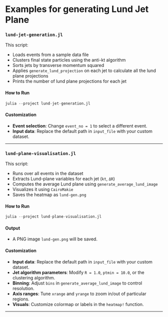 # Examples for generating Lund Jet Plane

### `lund-jet-generation.jl`

This script:
- Loads events from a sample data file
- Clusters final state particles using the anti-kt algorithm
- Sorts jets by transverse momentum squared
- Applies `generate_lund_projection` on each jet to calculate all the lund plane projections
- Prints the number of lund plane projections for each jet

#### How to Run

```julia
julia --project lund-jet-generation.jl
```

#### Customization

- **Event selection**: Change `event_no = 1` to select a different event.
- **Input data**: Replace the default path in `input_file` with your custom dataset.

---

### `lund-plane-visualisation.jl`

This script:
- Runs over all events in the dataset
- Extracts Lund-plane variables for each jet (`kt`, `ΔR`)
- Computes the average Lund plane using `generate_average_lund_image`
- Visualizes it using `CairoMakie`
- Saves the heatmap as `lund-gen.png`

#### How to Run

```julia
julia --project lund-plane-visualisation.jl
```

#### Output

- A PNG image `lund-gen.png` will be saved.

#### Customization

- **Input data**: Replace the default path in `input_file` with your custom dataset.
- **Jet algorithm parameters**: Modify `R = 1.0`, `ptmin = 10.0`, or the clustering algorithm.
- **Binning**: Adjust `bins` in `generate_average_lund_image` to control resolution.
- **Axis ranges**: Tune `xrange` and `yrange` to zoom in/out of particular regions.
- **Visuals**: Customize colormap or labels in the `heatmap!` function.

---
